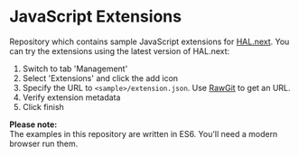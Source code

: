 # JavaScript Extensions

Repository which contains sample JavaScript extensions for [HAL.next](https://github.com/hal/hal.next). You can try the extensions using the latest version of HAL.next:

1. Switch to tab 'Management'
1. Select 'Extensions' and click the add icon
1. Specify the URL to `<sample>/extension.json`. Use [RawGit](https://rawgit.com/) to get an URL.
1. Verify extension metadata
1. Click finish

**Please note:**  
The examples in this repository are written in ES6. You'll need a modern browser run them.
